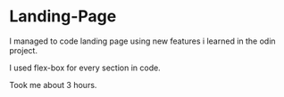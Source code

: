 # Landing-Page

I managed to code landing page using new features i learned in the odin project.

I used flex-box for every section in code.

Took me about 3 hours.